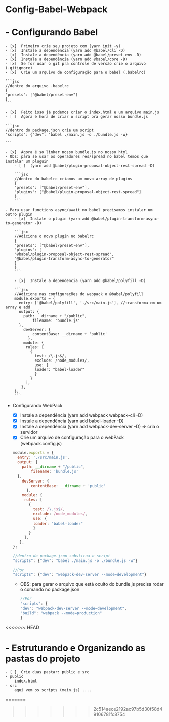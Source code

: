 # Config-Babel-Webpack


# - Configurando Babel
    - [x]  Primeiro crie seu projeto com (yarn init -y)
    - [x]  Instale a dependência (yarn add @babel/cli -D)
    - [x]  Instale a dependência (yarn add @babel/preset-env -D)
    - [x]  Instale a dependência (yarn add @babel/core -D)
    - [x]  Se for usar o git pra controle de versão crie o arquivo (.gitignore)
    - [x]  Crie um arquivo de configuração para o babel (.babelrc)

    ```jsx
    //dentro do arquivo .babelrc
    {
    "presets": ["@babel/preset-env"]
    }
    ```

    - [x]  Feito isso já podemos criar o index.html e um arquivo main.js
    - [ ]  Agora é hora de criar o script pra gerar nosso bundle.js

    ```jsx
    //dentro do package.json crie um script
    "scripts": {"dev": "babel ./main.js -o ./bundle.js -w}

    ```

    - [x]  Agora é so linkar nosso bundle.js no nosso html
    - Obs: para se usar os operadores res/spread no babel temos que instalar um pluguin
        - [ ]  (yarn add @babel/plugin-proposal-object-rest-spread -D)

        ```jsx
        //dentro do babelrc criamos um novo array de plugins
        {
        "presets": ["@babel/preset-env"],
        "plugins": ["@babel/plugin-proposal-object-rest-spread"]
        }
        ```

    - Para usar functions async/await no babel precisamos instalar um outro plugin
        - [x]  Instale o plugin (yarn add @babel/plugin-transform-async-to-generator -D)

        ```jsx
        //Adicione o novo plugin no babelrc
        {
        "presets": ["@babel/preset-env"],
        "plugins": [
        "@babel/plugin-proposal-object-rest-spread",
        "@babel/plugin-transform-async-to-generator"
        ]
        }
        ```

        - [x]  Instale a dependencia (yarn add @babel/polyfill -D)

        ```jsx
        //Adicione nas configurações do webpack o @babel/polyfill
        module.exports = {
          entry: ['@babel/polyfill', './src/main.js'], //transforma em um array e add
          output: {
            path: __dirname + "/public",
        		filename: 'bundle.js'
          },
        	devServer: {
        	    contentBase: __dirname + 'public'
        	  },
        	module: {
             rules: [
               {
                 test: /\.js$/,
                 exclude: /node_modules/,
        		 use: {
        		 loader: "babel-loader"
        		 }
               }
             ],
           },
        };
        ```

- Configurando WebPack
    - [x]  Instale a dependência (yarn add webpack webpack-cli -D)
    - [x]  Instale a dependência (yarn add babel-loader -D)
    - [x]  Instale a dependência (yarn add webpack-dev-server -D) ⇒ cria o servidor
    - [x]  Crie um arquivo de configuração para o webPack (webpack.config.js)

    ```jsx
    module.exports = {
      entry: './src/main.js',
      output: {
        path: __dirname + "/public",
    		filename: 'bundle.js'
      },
    	devServer: {
    	    contentBase: __dirname + 'public'
    	  },
    	module: {
         rules: [
           {
             test: /\.js$/,
             exclude: /node_modules/,
    		 use: {
    		 loader: "babel-loader"
    		 }
           }
         ],
       },
    };
    ```

    ```jsx
    //dentro do package.json substitua o script
    "scripts": {"dev": "babel ./main.js -o ./bundle.js -w"}

    //Por
    "scripts": {"dev": "webpack-dev-server --mode=development"}
    ```

    - OBS: para gerar o arquivo que está oculto do bundle.js precisa rodar o comando no package.json

        ```jsx
        //Por
        "scripts": {
        "dev": "webpack-dev-server --mode=development",
        "build": "webpack --mode=production"
        }
        ```
<<<<<<< HEAD

# - Estruturando e Organizando as pastas do projeto
    - [ ]  Crie duas pastar: public e src
    - public
        index.html
    - src
        aqui vem os scripts (main.js) ....
=======
>>>>>>> 2c514aece2192ac97b5d30f58d49106781fc8754
